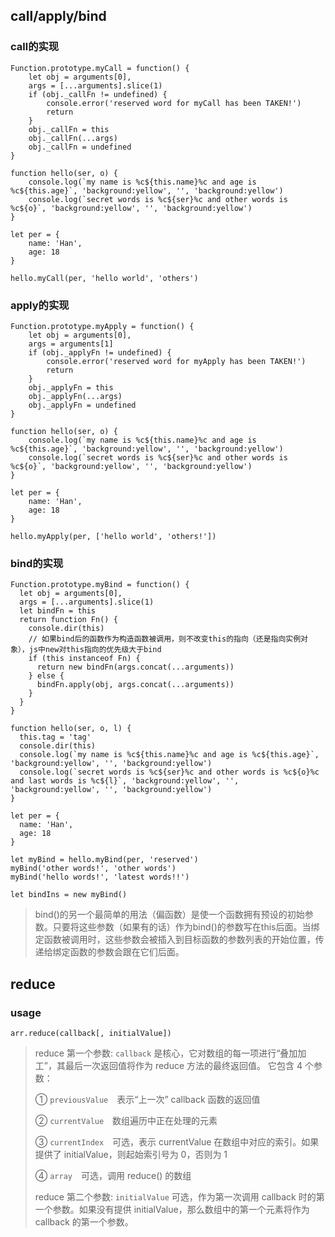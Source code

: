 ## call/apply/bind

### call的实现
```
Function.prototype.myCall = function() {
    let obj = arguments[0],
    args = [...arguments].slice(1)
    if (obj._callFn != undefined) {
        console.error('reserved word for myCall has been TAKEN!')
        return
    }    
    obj._callFn = this
    obj._callFn(...args)
    obj._callFn = undefined    
}

function hello(ser, o) {
    console.log(`my name is %c${this.name}%c and age is %c${this.age}`, 'background:yellow', '', 'background:yellow')
    console.log(`secret words is %c${ser}%c and other words is %c${o}`, 'background:yellow', '', 'background:yellow')
}

let per = {
    name: 'Han',
    age: 18
}

hello.myCall(per, 'hello world', 'others')
```

### apply的实现
```
Function.prototype.myApply = function() {
    let obj = arguments[0],
    args = arguments[1]
    if (obj._applyFn != undefined) {
        console.error('reserved word for myApply has been TAKEN!')
        return
    }    
    obj._applyFn = this
    obj._applyFn(...args)
    obj._applyFn = undefined    
}

function hello(ser, o) {
    console.log(`my name is %c${this.name}%c and age is %c${this.age}`, 'background:yellow', '', 'background:yellow')
    console.log(`secret words is %c${ser}%c and other words is %c${o}`, 'background:yellow', '', 'background:yellow')
}

let per = {
    name: 'Han',
    age: 18
}

hello.myApply(per, ['hello world', 'others!'])
```

### bind的实现
```
Function.prototype.myBind = function() {
  let obj = arguments[0],
  args = [...arguments].slice(1)
  let bindFn = this 
  return function Fn() {
    console.dir(this)
    // 如果bind后的函数作为构造函数被调用，则不改变this的指向（还是指向实例对象），js中new对this指向的优先级大于bind
    if (this instanceof Fn) {
      return new bindFn(args.concat(...arguments))
    } else {
      bindFn.apply(obj, args.concat(...arguments))
    }    
  } 
}

function hello(ser, o, l) {
  this.tag = 'tag'
  console.dir(this)  
  console.log(`my name is %c${this.name}%c and age is %c${this.age}`, 'background:yellow', '', 'background:yellow')
  console.log(`secret words is %c${ser}%c and other words is %c${o}%c and last words is %c${l}`, 'background:yellow', '', 'background:yellow', '', 'background:yellow')
}

let per = {
  name: 'Han',
  age: 18
}

let myBind = hello.myBind(per, 'reserved')
myBind('other words!', 'other words')
myBind('hello words!', 'latest words!!')

let bindIns = new myBind()
```

> bind()的另一个最简单的用法（偏函数）是使一个函数拥有预设的初始参数。只要将这些参数（如果有的话）作为bind()的参数写在this后面。当绑定函数被调用时，这些参数会被插入到目标函数的参数列表的开始位置，传递给绑定函数的参数会跟在它们后面。

## reduce
### usage
```
arr.reduce(callback[, initialValue])
```
> reduce 第一个参数: `callback` 是核心，它对数组的每一项进行“叠加加工”，其最后一次返回值将作为 reduce 方法的最终返回值。 它包含 4 个参数：
> 
> ① `previousValue`　表示“上一次” callback 函数的返回值
> 
> ② `currentValue`　数组遍历中正在处理的元素
> 
> ③ `currentIndex`　可选，表示 currentValue 在数组中对应的索引。如果提供了 initialValue，则起始索引号为 0，否则为 1
> 
> ④ `array`　可选，调用 reduce() 的数组
> 
> reduce 第二个参数: `initialValue` 可选，作为第一次调用 callback 时的第一个参数。如果没有提供 initialValue，那么数组中的第一个元素将作为 callback 的第一个参数。
